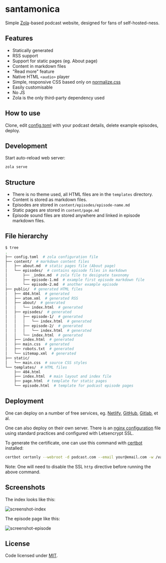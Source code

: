 # santamonica

Simple [Zola](https://www.getzola.org/)-based podcast website, designed for fans
of self-hosted-ness.

## Features

* Statically generated
* RSS support
* Support for static pages (eg. About page)
* Content in markdown files
* "Read more" feature
* Native HTML `<audio>` player
* Simple, responsive CSS based only on [normalize.css](https://github.com/necolas/normalize.css)
* Easily customisable
* No JS
* Zola is the only third-party dependency used

## How to use

Clone, edit [config.toml](config.toml) with your podcast details, delete example episodes, deploy.

## Development

Start auto-reload web server:

```sh
zola serve
```

## Structure

* There is no theme used, all HTML files are in the `templates` directory.
* Content is stored as markdown files.
* Episodes are stored in `content/episodes/episode-name.md`
* Static pages are stored in `content/page.md`
* Episode sound files are stored anywhere and linked in episode markdown files.

## File hierarchy

```sh
$ tree
.
├── config.toml  # zola configuration file
├── content/  # markdown content files
│   ├── about.md  # static pages file (About page)
│   └── episodes/  # contains episode files in markdown
│       ├── _index.md  # zola file to designate taxonomy
│       ├── episode-1.md  # example first episode markdown file
│       └── episode-2.md  # another example episode
├── public/  # generated HTML files
│   ├── 404.html  # generated
│   ├── atom.xml  # generated RSS
│   ├── about/  # generated
│   │   └── index.html  # generated
│   ├── episodes/  # generated
│   │   ├── episode-1/  # generated
│   │   │   └── index.html  # generated
│   │   ├── episode-2/  # generated
│   │   │   └── index.html  # generated
│   │   └── index.html  # generated
│   ├── index.html  # generated
│   ├── main.css  # generated
│   ├── robots.txt  # generated
│   └── sitemap.xml  # generated
├── static/
│   └── main.css  # source CSS styles
└── templates/  # HTML files
    ├── 404.html
    ├── index.html  # main layout and index file
    ├── page.html  # template for static pages
    └── episode.html  # template for podcast episode pages
```

## Deployment

One can deploy on a number of free services, eg. [Netlify](https://www.getzola.org/documentation/deployment/netlify/),
[GitHub](https://www.getzola.org/documentation/deployment/github-pages/),
[Gitlab](https://www.getzola.org/documentation/deployment/gitlab-pages/), et al.

One can also deploy on their own server. There is an [nginx configuration](nginx.conf) file using
standard practices and configured with Letsencrypt SSL.

To generate the certificate, one can use this command with [certbot](https://certbot.eff.org/) installed:

```sh
certbot certonly --webroot -d podcast.com --email your@email.com -w /var/www/_letsencrypt -n --agree-tos
```

Note: One will need to disable the SSL `http` directive before running the above command.

## Screenshots

The index looks like this:

![screenshot-index](https://imgz.org/iAETtfQr.png)

The episode page like this:

![screenshot-episode](https://imgz.org/i3t5b2fm.png)

## License

Code licensed under [MIT](LICENSE).
